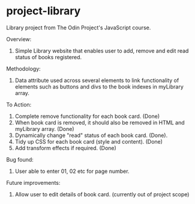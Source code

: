 # project-library
Library project from The Odin Project's JavaScript course.

Overview:

1. Simple Library website that enables user to add, remove and edit read status of books registered.

Methodology:

1. Data attribute used across several elements to link functionality of elements such as buttons and divs to the book indexes in myLibrary array.


To Action:

1. Complete remove functionality for each book card. (Done)
2. When book card is removed, it should also be removed in HTML and myLibrary array. (Done)
3. Dynamically change "read" status of each book card. (Done).
4. Tidy up CSS for each book card (style and content). (Done)
5. Add transform effects if required. (Done)


Bug found:

1. User able to enter 01, 02 etc for page number.

Future improvements:

1. Allow user to edit details of book card. (currently out of project scope)
